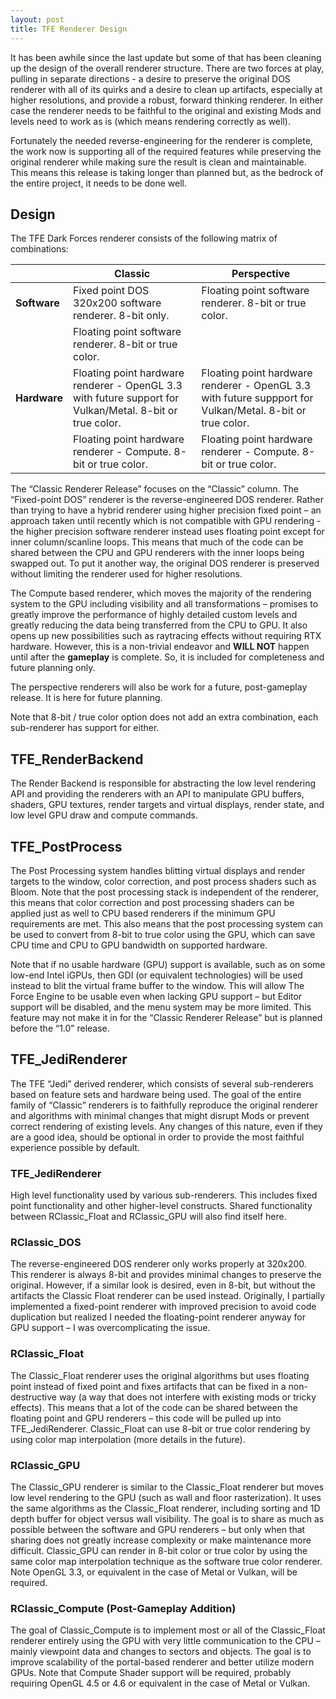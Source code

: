 ```yaml
---
layout: post
title: TFE Renderer Design
---
```


It has been awhile since the last update but some of that has been cleaning up the design of the overall renderer structure. There are two forces at play, pulling in separate directions - a desire to preserve the original DOS renderer with all of its quirks and a desire to clean up artifacts, especially at higher resolutions, and provide a robust, forward thinking renderer. In either case the renderer needs to be faithful to the original and existing Mods and levels need to work as is (which means rendering correctly as well).

Fortunately the needed reverse-engineering for the renderer is complete, the work now is supporting all of the required features while preserving the original renderer while making sure the result is clean and maintainable. This means this release is taking longer than planned but, as the bedrock of the entire project, it needs to be done well.

## Design
The TFE Dark Forces renderer consists of the following matrix of combinations:

|              | __Classic__                                                                                              | __Perspective__                                                                                           |
|--------------|----------------------------------------------------------------------------------------------------------|-----------------------------------------------------------------------------------------------------------|
| __Software__ | Fixed point DOS 320x200 software renderer. 8-bit only.                                                   | Floating point software renderer. 8-bit or true color.                                                    |
|              | Floating point software renderer. 8-bit or true color.                                                   |                                                                                                           |
| __Hardware__ | Floating point hardware renderer - OpenGL 3.3 with future support for Vulkan/Metal. 8-bit or true color. | Floating point hardware renderer - OpenGL 3.3 with future suppport for Vulkan/Metal. 8-bit or true color. |
|              | Floating point hardware renderer - Compute. 8-bit or true color.                                         | Floating point hardware renderer - Compute. 8-bit or true color.                                          |

The “Classic Renderer Release” focuses on the “Classic” column. The “Fixed-point DOS” renderer is the reverse-engineered DOS renderer. Rather than trying to have a hybrid renderer using higher precision fixed point – an approach taken until recently which is not compatible with GPU rendering - the higher precision software renderer instead uses floating point except for inner column/scanline loops. This means that much of the code can be shared between the CPU and GPU renderers with the inner loops being swapped out. To put it another way, the original DOS renderer is preserved without limiting the renderer used for higher resolutions.

The Compute based renderer, which moves the majority of the rendering system to the GPU including visibility and all transformations – promises to greatly improve the performance of highly detailed custom levels and greatly reducing the data being transferred from the CPU to GPU. It also opens up new possibilities such as raytracing effects without requiring RTX hardware. However, this is a non-trivial endeavor and __WILL NOT__ happen until after the __gameplay__ is complete. So, it is included for completeness and future planning only.

The perspective renderers will also be work for a future, post-gameplay release. It is here for future planning.

Note that 8-bit / true color option does not add an extra combination, each sub-renderer has support for either.

## TFE_RenderBackend
The Render Backend is responsible for abstracting the low level rendering API and providing the renderers with an API to manipulate GPU buffers, shaders, GPU textures, render targets and virtual displays, render state, and low level GPU draw and compute commands.

## TFE_PostProcess
The Post Processing system handles blitting virtual displays and render targets to the window, color correction, and post process shaders such as Bloom. Note that the post processing stack is independent of the renderer, this means that color correction and post processing shaders can be applied just as well to CPU based renderers if the minimum GPU requirements are met. This also means that the post processing system can be used to convert from 8-bit to true color using the GPU, which can save CPU time and CPU to GPU bandwidth on supported hardware.

Note that if no usable hardware (GPU) support is available, such as on some low-end Intel iGPUs, then GDI (or equivalent technologies) will be used instead to blit the virtual frame buffer to the window. This will allow The Force Engine to be usable even when lacking GPU support – but Editor support will be disabled, and the menu system may be more limited. This feature may not make it in for the “Classic Renderer Release” but is planned before the “1.0” release.

## TFE_JediRenderer
The TFE “Jedi” derived renderer, which consists of several sub-renderers based on feature sets and hardware being used. The goal of the entire family of “Classic” renderers is to faithfully reproduce the original renderer and algorithms with minimal changes that might disrupt Mods or prevent correct rendering of existing levels. Any changes of this nature, even if they are a good idea, should be optional in order to provide the most faithful experience possible by default.

### TFE_JediRenderer
High level functionality used by various sub-renderers. This includes fixed point functionality and other higher-level constructs. Shared functionality between RClassic_Float and RClassic_GPU will also find itself here.

### RClassic_DOS
The reverse-engineered DOS renderer only works properly at 320x200. This renderer is always 8-bit and provides minimal changes to preserve the original. However, if a similar look is desired, even in 8-bit, but without the artifacts the Classic Float renderer can be used instead. Originally, I partially implemented a fixed-point renderer with improved precision to avoid code duplication but realized I needed the floating-point renderer anyway for GPU support – I was overcomplicating the issue.

### RClassic_Float
The Classic_Float renderer uses the original algorithms but uses floating point instead of fixed point and fixes artifacts that can be fixed in a non-destructive way (a way that does not interfere with existing mods or tricky effects). This means that a lot of the code can be shared between the floating point and GPU renderers – this code will be pulled up into TFE_JediRenderer. Classic_Float can use 8-bit or true color rendering by using color map interpolation (more details in the future).

### RClassic_GPU
The Classic_GPU renderer is similar to the Classic_Float renderer but moves low level rendering to the GPU (such as wall and floor rasterization). It uses the same algorithms as the Classic_Float renderer, including sorting and 1D depth buffer for object versus wall visibility.  The goal is to share as much as possible between the software and GPU renderers – but only when that sharing does not greatly increase complexity or make maintenance more difficult. Classic_GPU can render in 8-bit color or true color by using the same color map interpolation technique as the software true color renderer. Note OpenGL 3.3, or equivalent in the case of Metal or Vulkan, will be required.

### RClassic_Compute (Post-Gameplay Addition)
The goal of Classic_Compute is to implement most or all of the Classic_Float renderer entirely using the GPU with very little communication to the CPU – mainly viewpoint data and changes to sectors and objects. The goal is to improve scalability of the portal-based renderer and better utilize modern GPUs. Note that Compute Shader support will be required, probably requiring OpenGL 4.5 or 4.6 or equivalent in the case of Metal or Vulkan.
